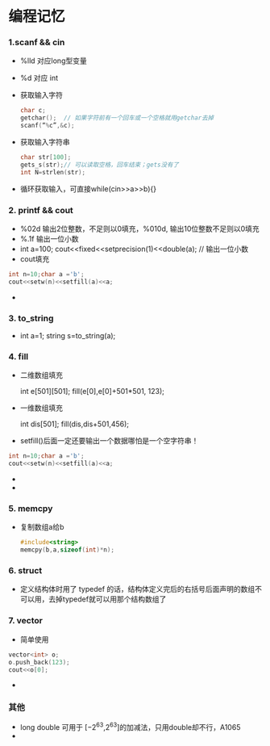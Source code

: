 # 编程记忆

### 1.scanf && cin

* %lld 对应long型变量

* %d 对应 int

* 获取输入字符

  ```C++
  char c;
  getchar();  // 如果字符前有一个回车或一个空格就用getchar去掉
  scanf(“%c”,&c);
  ```

* 获取输入字符串

  ```c++
  char str[100];
  gets_s(str);// 可以读取空格，回车结束；gets没有了
  int N=strlen(str);
  ```

* 循环获取输入，可直接while(cin>>a>>b){}

### 2. printf && cout

* %02d 输出2位整数，不足则以0填充，%010d, 输出10位整数不足则以0填充
* %.1f 输出一位小数
* int a=100; cout<<fixed<<setprecision(1)<<double(a); // 输出一位小数
* cout填充

```c++
int n=10;char a ='b';
cout<<setw(n)<<setfill(a)<<a;
```

* 

### 3. to_string

* int a=1; string s=to_string(a);

### 4. fill

* 二维数组填充 

  int e\[501][501]; fill(e[0],e[0]+501*501, 123);

* 一维数组填充

  int dis[501]; fill(dis,dis+501,456);
  
* setfill()后面一定还要输出一个数据哪怕是一个空字符串！

```C++
int n=10;char a ='b';
cout<<setw(n)<<setfill(a)<<a;
```

* 
* 

### 5. memcpy

* 复制数组a给b

  ```C++
  #include<string>
  memcpy(b,a,sizeof(int)*n);
  ```

### 6. struct

* 定义结构体时用了 typedef 的话，结构体定义完后的右括号后面声明的数组不可以用，去掉typedef就可以用那个结构数组了

### 7. vector

* 简单使用

```C++
vector<int> o;
o.push_back(123);
cout<<o[0];
```

* 

### 其他

* long double 可用于 [−2<sup>63</sup>,2<sup>63</sup>]的加减法，只用double却不行，A1065
* 